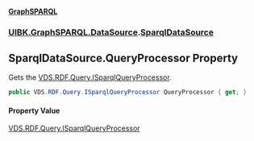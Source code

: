 #### [GraphSPARQL](./index.md 'index')
### [UIBK.GraphSPARQL.DataSource](./UIBK-GraphSPARQL-DataSource.md 'UIBK.GraphSPARQL.DataSource').[SparqlDataSource](./UIBK-GraphSPARQL-DataSource-SparqlDataSource.md 'UIBK.GraphSPARQL.DataSource.SparqlDataSource')
## SparqlDataSource.QueryProcessor Property
Gets the [VDS.RDF.Query.ISparqlQueryProcessor](https://docs.microsoft.com/en-us/dotnet/api/VDS.RDF.Query.ISparqlQueryProcessor 'VDS.RDF.Query.ISparqlQueryProcessor').  
```csharp
public VDS.RDF.Query.ISparqlQueryProcessor QueryProcessor { get; }
```
#### Property Value
[VDS.RDF.Query.ISparqlQueryProcessor](https://docs.microsoft.com/en-us/dotnet/api/VDS.RDF.Query.ISparqlQueryProcessor 'VDS.RDF.Query.ISparqlQueryProcessor')  
